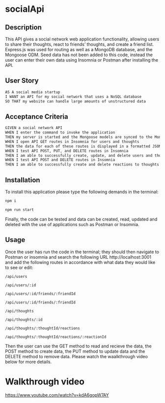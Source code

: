 # socialApi

## Description
This API gives a social network web application functionality, allowing users to share their thoughts, react to friends’ thoughts, and create a friend list. Express.js was used for routing as well as a MongoDB database, and the Mongoose ODM. Seed data has not been added to this code, instead the user can enter their own data using Insomnia or Postman after installing the API.

## User Story
```md
AS A social media startup
I WANT an API for my social network that uses a NoSQL database
SO THAT my website can handle large amounts of unstructured data
```

## Acceptance Criteria
```md
GIVEN a social network API
WHEN I enter the command to invoke the application
THEN my server is started and the Mongoose models are synced to the MongoDB database
WHEN I open API GET routes in Insomnia for users and thoughts
THEN the data for each of these routes is displayed in a formatted JSON
WHEN I test API POST, PUT, and DELETE routes in Insomnia
THEN I am able to successfully create, update, and delete users and thoughts in my database
WHEN I test API POST and DELETE routes in Insomnia
THEN I am able to successfully create and delete reactions to thoughts and add and remove friends to a user’s friend list
```

## Installation
To install this application please type the following demands in the terminal:
```md
npm i
```
```md
npm run start
```
Finally, the code can be tested and data can be created, read, updated and deleted with the use of applications such as Postman or Insomnia.

## Usage
Once the user has run the code in the terminal; they should then navigate to Postman or insomnia and search the following URL http://localhost:3001 and add the following routes in accordance with what data they would like to see or edit:
```
/api/users

/api/users/:id

/api/users/:id/friends/:friendId

/api/users/:id/friends/:friendId

/api/thoughts

/api/thoughts/:id

/api/thoughts/:thoughtId/reactions

/api/thoughts/:thoughtId/reactions/:reactionId
```
Then the user can use the GET method to read and recieve the data, the POST method to create data, the PUT method to update data and the DELETE method to remove data. Please watch the waalkthrough video below for more details.

# Walkthrough video
https://www.youtube.com/watch?v=kdA6gopW7AY
